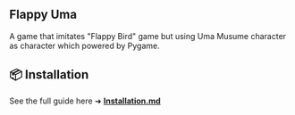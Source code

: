 ## Flappy Uma
A game that imitates "Flappy Bird" game but using Uma Musume character as character which powered by Pygame.

## 📦 Installation
See the full guide here ➜ **[Installation.md](./INSTALLATION.md)**